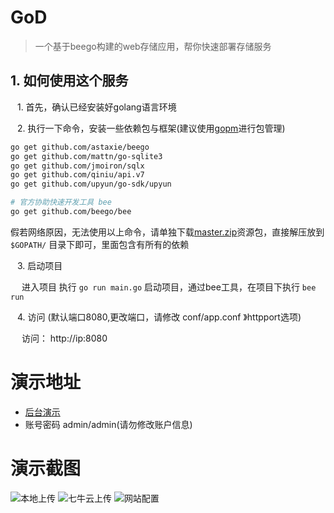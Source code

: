# GoD

> 一个基于beego构建的web存储应用，帮你快速部署存储服务

##  1. 如何使用这个服务

&ensp; 1. 首先，确认已经安装好golang语言环境

&ensp; 2. 执行一下命令，安装一些依赖包与框架(建议使用[gopm](https://gopm.io/)进行包管理)

```bash
go get github.com/astaxie/beego
go get github.com/mattn/go-sqlite3
go get github.com/jmoiron/sqlx
go get github.com/qiniu/api.v7
go get github.com/upyun/go-sdk/upyun

# 官方协助快速开发工具 bee
go get github.com/beego/bee
```

假若网络原因，无法使用以上命令，请单独下载[master.zip](https://gitee.com/xuthus5/GoDisk/attach_files)资源包，直接解压放到 ```$GOPATH/``` 目录下即可，里面包含有所有的依赖

&ensp; 3. 启动项目

&ensp;&ensp; 进入项目 执行 ```go run main.go``` 启动项目，通过bee工具，在项目下执行 ```bee run```

&ensp; 4. 访问 (默认端口8080,更改端口，请修改 conf/app.conf 》httpport选项)

&ensp;&ensp; 访问： http://ip:8080

# 演示地址

+ [后台演示](http://xblogs.cn:8080/login)
+ 账号密码 admin/admin(请勿修改账户信息)


# 演示截图

![本地上传](http://dl.xuthus.cc/godisk-local.png)
![七牛云上传](http://dl.xuthus.cc/godisk-qiniu.png)
![网站配置](http://dl.xuthus.cc/godisk-set.png)